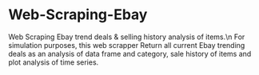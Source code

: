 # Web-Scraping-Ebay
Web Scraping Ebay trend deals & selling history analysis of items.\n
For simulation purposes, this web scrapper Return all current Ebay trending deals as an analysis of data frame and category, sale history of items and plot analysis of time series.

